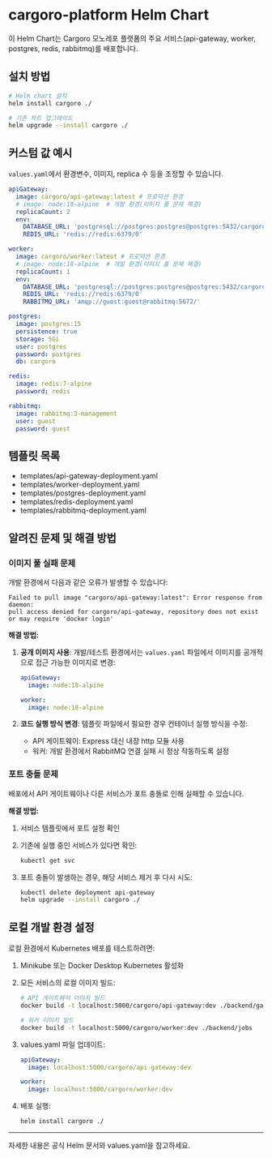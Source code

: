 # cargoro-platform Helm Chart

이 Helm Chart는 Cargoro 모노레포 플랫폼의 주요 서비스(api-gateway, worker, postgres, redis, rabbitmq)를 배포합니다.

## 설치 방법

```bash
# Helm chart 설치
helm install cargoro ./

# 기존 차트 업그레이드
helm upgrade --install cargoro ./
```

## 커스텀 값 예시

`values.yaml`에서 환경변수, 이미지, replica 수 등을 조정할 수 있습니다.

```yaml
apiGateway:
  image: cargoro/api-gateway:latest # 프로덕션 환경
  # image: node:18-alpine  # 개발 환경(이미지 풀 문제 해결)
  replicaCount: 2
  env:
    DATABASE_URL: 'postgresql://postgres:postgres@postgres:5432/cargoro'
    REDIS_URL: 'redis://redis:6379/0'

worker:
  image: cargoro/worker:latest # 프로덕션 환경
  # image: node:18-alpine  # 개발 환경(이미지 풀 문제 해결)
  replicaCount: 1
  env:
    DATABASE_URL: 'postgresql://postgres:postgres@postgres:5432/cargoro'
    REDIS_URL: 'redis://redis:6379/0'
    RABBITMQ_URL: 'amqp://guest:guest@rabbitmq:5672/'

postgres:
  image: postgres:15
  persistence: true
  storage: 5Gi
  user: postgres
  password: postgres
  db: cargoro

redis:
  image: redis:7-alpine
  password: redis

rabbitmq:
  image: rabbitmq:3-management
  user: guest
  password: guest
```

## 템플릿 목록

- templates/api-gateway-deployment.yaml
- templates/worker-deployment.yaml
- templates/postgres-deployment.yaml
- templates/redis-deployment.yaml
- templates/rabbitmq-deployment.yaml

## 알려진 문제 및 해결 방법

### 이미지 풀 실패 문제

개발 환경에서 다음과 같은 오류가 발생할 수 있습니다:

```
Failed to pull image "cargoro/api-gateway:latest": Error response from daemon:
pull access denied for cargoro/api-gateway, repository does not exist or may require 'docker login'
```

**해결 방법:**

1. **공개 이미지 사용**: 개발/테스트 환경에서는 `values.yaml` 파일에서 이미지를 공개적으로 접근 가능한 이미지로 변경:

   ```yaml
   apiGateway:
     image: node:18-alpine

   worker:
     image: node:18-alpine
   ```

2. **코드 실행 방식 변경**: 템플릿 파일에서 필요한 경우 컨테이너 실행 방식을 수정:
   - API 게이트웨이: Express 대신 내장 http 모듈 사용
   - 워커: 개발 환경에서 RabbitMQ 연결 실패 시 정상 작동하도록 설정

### 포트 충돌 문제

배포에서 API 게이트웨이나 다른 서비스가 포트 충돌로 인해 실패할 수 있습니다.

**해결 방법:**

1. 서비스 템플릿에서 포트 설정 확인
2. 기존에 실행 중인 서비스가 있다면 확인:

   ```bash
   kubectl get svc
   ```

3. 포트 충돌이 발생하는 경우, 해당 서비스 제거 후 다시 시도:
   ```bash
   kubectl delete deployment api-gateway
   helm upgrade --install cargoro ./
   ```

## 로컬 개발 환경 설정

로컬 환경에서 Kubernetes 배포를 테스트하려면:

1. Minikube 또는 Docker Desktop Kubernetes 활성화
2. 모든 서비스의 로컬 이미지 빌드:

   ```bash
   # API 게이트웨이 이미지 빌드
   docker build -t localhost:5000/cargoro/api-gateway:dev ./backend/gateway

   # 워커 이미지 빌드
   docker build -t localhost:5000/cargoro/worker:dev ./backend/jobs
   ```

3. values.yaml 파일 업데이트:

   ```yaml
   apiGateway:
     image: localhost:5000/cargoro/api-gateway:dev

   worker:
     image: localhost:5000/cargoro/worker:dev
   ```

4. 배포 실행:
   ```bash
   helm install cargoro ./
   ```

---

자세한 내용은 공식 Helm 문서와 values.yaml을 참고하세요.
